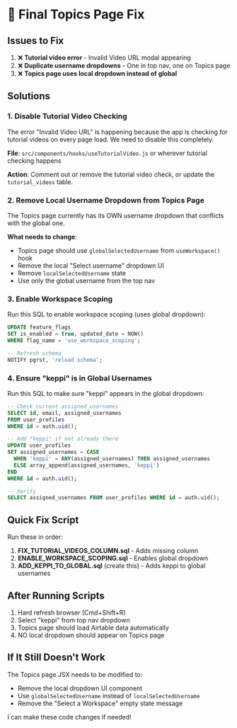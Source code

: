 # 🔧 Final Topics Page Fix

## Issues to Fix

1. ❌ **Tutorial video error** - Invalid Video URL modal appearing
2. ❌ **Duplicate username dropdowns** - One in top nav, one on Topics page
3. ❌ **Topics page uses local dropdown instead of global**

## Solutions

### 1. Disable Tutorial Video Checking

The error "Invalid Video URL" is happening because the app is checking for tutorial videos on every page load. We need to disable this completely.

**File**: `src/components/hooks/useTutorialVideo.js` or wherever tutorial checking happens

**Action**: Comment out or remove the tutorial video check, or update the `tutorial_videos` table.

### 2. Remove Local Username Dropdown from Topics Page

The Topics page currently has its OWN username dropdown that conflicts with the global one.

**What needs to change**:
- Topics page should use `globalSelectedUsername` from `useWorkspace()` hook
- Remove the local "Select username" dropdown UI
- Remove `localSelectedUsername` state
- Use only the global username from the top nav

### 3. Enable Workspace Scoping

Run this SQL to enable workspace scoping (uses global dropdown):

```sql
UPDATE feature_flags
SET is_enabled = true, updated_date = NOW()
WHERE flag_name = 'use_workspace_scoping';

-- Refresh schema
NOTIFY pgrst, 'reload schema';
```

### 4. Ensure "keppi" is in Global Usernames

Run this SQL to make sure "keppi" appears in the global dropdown:

```sql
-- Check current assigned_usernames
SELECT id, email, assigned_usernames 
FROM user_profiles 
WHERE id = auth.uid();

-- Add "keppi" if not already there
UPDATE user_profiles
SET assigned_usernames = CASE 
  WHEN 'keppi' = ANY(assigned_usernames) THEN assigned_usernames
  ELSE array_append(assigned_usernames, 'keppi')
END
WHERE id = auth.uid();

-- Verify
SELECT assigned_usernames FROM user_profiles WHERE id = auth.uid();
```

## Quick Fix Script

Run these in order:

1. **FIX_TUTORIAL_VIDEOS_COLUMN.sql** - Adds missing column
2. **ENABLE_WORKSPACE_SCOPING.sql** - Enables global dropdown
3. **ADD_KEPPI_TO_GLOBAL.sql** (create this) - Adds keppi to global usernames

## After Running Scripts

1. Hard refresh browser (Cmd+Shift+R)
2. Select "keppi" from top nav dropdown
3. Topics page should load Airtable data automatically
4. NO local dropdown should appear on Topics page

## If It Still Doesn't Work

The Topics page JSX needs to be modified to:
- Remove the local dropdown UI component
- Use `globalSelectedUsername` instead of `localSelectedUsername`
- Remove the "Select a Workspace" empty state message

I can make these code changes if needed!

